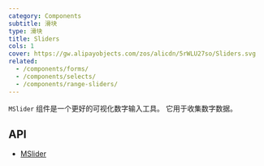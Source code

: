 ```yaml
---
category: Components
subtitle: 滑块
type: 滑块
title: Sliders
cols: 1
cover: https://gw.alipayobjects.com/zos/alicdn/5rWLU27so/Sliders.svg
related:
  - /components/forms/
  - /components/selects/
  - /components/range-sliders/
---
```


`MSlider` 组件是一个更好的可视化数字输入工具。 它用于收集数字数据。

## API

- [MSlider](/docs/api/MSlider)